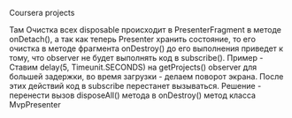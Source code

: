 Coursera projects

Там Очистка всех disposable происходит в PresenterFragment в методе onDetach(), а так как теперь Presenter хранить состояние, то его очистка в методе фрагмента onDestroy() до его выполнения приведет к тому, что observer не будет выполнять код в subscribe(). Пример - Ставим delay(5, Timeunit.SECONDS) на getProjects() observer для большей задержки, во время загрузки - делаем поворот экрана. После этих действий код в subscribe перестанет вызываться.
Решение - перенести вызов disposeAll() метода в onDestroy() метод класса MvpPresenter